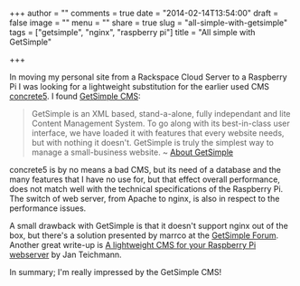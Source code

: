 +++
author = ""
comments = true
date = "2014-02-14T13:54:00"
draft = false
image = ""
menu = ""
share = true
slug = "all-simple-with-getsimple"
tags = ["getsimple", "nginx", "raspberry pi"]
title = "All simple with GetSimple"

+++

In moving my personal site from a Rackspace Cloud Server to a Raspberry Pi I was looking for a lightweight substitution for the earlier used CMS [concrete5](http://www.concrete5.org/). I found [GetSimple CMS](http://get-simple.info/):

> GetSimple is an XML based, stand-a-alone, fully independant and lite Content Management System. To go along with its best-in-class user interface, we have loaded it with features that every website needs, but with nothing it doesn't. GetSimple is truly the simplest way to manage a small-business website. ~ [About GetSimple](http://get-simple.info/start/)

concrete5 is by no means a bad CMS, but its need of a database and the many features that I have no use for, but that effect overall performance, does not match well with the technical specifications of the Raspberry Pi. The switch of web server, from Apache to nginx, is also in respect to the performance issues.

A small drawback with GetSimple is that it doesn't support nginx out of the box, but there's a solution presented by marrco at the [GetSimple Forum](http://get-simple.info/forums/showthread.php?tid=1269). Another great write-up is [A lightweight CMS for your Raspberry Pi webserver](http://www.janteichmann.me/projects/raspberrypi_webserver#cms) by Jan Teichmann.

In summary; I'm really impressed by the GetSimple CMS!
